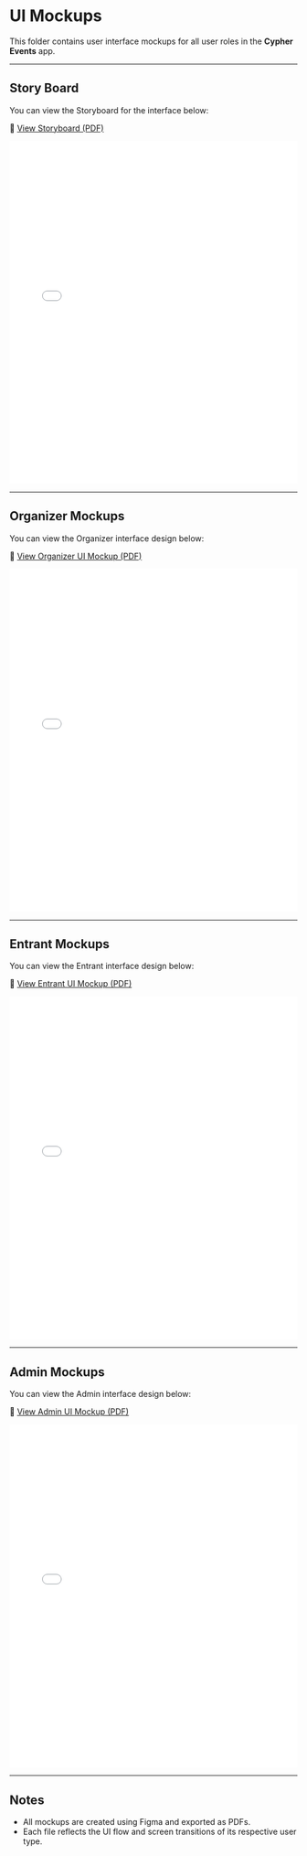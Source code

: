 # UI Mockups

This folder contains user interface mockups for all user roles in the **Cypher Events** app.

---

## Story Board
You can view the Storyboard for the interface below:

📄 [View Storyboard (PDF)](./storyboards/Storyboards.pdf)

<embed src="./storyboards/Storyboards.pdf" width="100%" height="600px" type="application/pdf">

---

## Organizer Mockups
You can view the Organizer interface design below:

📄 [View Organizer UI Mockup (PDF)](./ui_mockups/Organizer_UI_Mockup.pdf)

<embed src="./ui_mockups/Organizer_UI_Mockup.pdf" width="100%" height="600px" type="application/pdf">

---

## Entrant Mockups
You can view the Entrant interface design below:

📄 [View Entrant UI Mockup (PDF)](./ui_mockups/Entrant_UI_Mockup.pdf)

<embed src="./ui_mockups/Entrant_UI_Mockup.pdf" width="100%" height="600px" type="application/pdf">

---

## Admin Mockups
You can view the Admin interface design below:

📄 [View Admin UI Mockup (PDF)](./ui_mockups/Admin_UI_Mockup.pdf)

<embed src="./ui_mockups/Admin_UI_Mockup.pdf" width="100%" height="600px" type="application/pdf">

---

## Notes
- All mockups are created using Figma and exported as PDFs.
- Each file reflects the UI flow and screen transitions of its respective user type.
